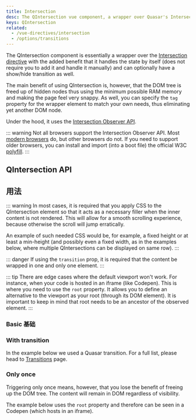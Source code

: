 ```yaml
---
title: Intersection
desc: The QIntersection vue component, a wrapper over Quasar's Intersection directive.
keys: QIntersection
related:
  - /vue-directives/intersection
  - /options/transitions
---
```


The QIntersection component is essentially a wrapper over the [Intersection directive](/vue-directives/intersection) with the added benefit that it handles the state by itself (does not require you to add it and handle it manually) and can optionally have a show/hide transition as well.

The main benefit of using QIntersection is, however, that the DOM tree is freed up of hidden nodes thus using the minimum possible RAM memory and making the page feel very snappy. As well, you can specify the `tag` property for the wrapper element to match your own needs, thus eliminating yet another DOM node.

Under the hood, it uses the [Intersection Observer API](https://developer.mozilla.org/en-US/docs/Web/API/Intersection_Observer_API).

::: warning
Not all browsers support the Intersection Observer API. Most [modern browsers](https://caniuse.com/#search=intersection) do, but other browsers do not. If you need to support older browsers, you can install and import (into a boot file) the official W3C [polyfill](https://github.com/w3c/IntersectionObserver).
:::

## QIntersection API

<doc-api file="QIntersection" />

## 用法

::: warning
In most cases, it is required that you apply CSS to the QIntersection element so that it acts as a necessary filler when the inner content is not rendered. This will allow for a smooth scrolling experience, because otherwise the scroll will jump erratically.

An example of such needed CSS would be, for example, a fixed height or at least a min-height (and possibly even a fixed width, as in the examples below, where multiple QIntersections can be displayed on same row).
:::

::: danger
If using the `transition` prop, it is required that the content be wrapped in one and only one element.
:::

::: tip
There are edge cases where the default viewport won't work. For instance, when your code is hosted in an iframe (like Codepen). This is where you need to use the `root` property. It allows you to define an alternative to the viewport as your root (through its DOM element). It is important to keep in mind that root needs to be an ancestor of the observed element.
:::

### Basic 基础

<doc-example title="Basic" file="QIntersection/Basic" scrollable no-edit />

### With transition

In the example below we used a Quasar transition. For a full list, please head to [Transitions](/options/transitions) page.

<doc-example title="With transition" file="QIntersection/Transition" scrollable no-edit />

<doc-example title="A list with transition" file="QIntersection/List" scrollable no-edit />

### Only once

Triggering only once means, however, that you lose the benefit of freeing up the DOM tree. The content will remain in DOM regardless of visibility.

<doc-example title="Triggering only once" file="QIntersection/Once" scrollable no-edit />

The example below uses the `root` property and therefore can be seen in a Codepen (which hosts in an iframe).

<doc-example title="Root viewport" file="QIntersection/Root" scrollable />
